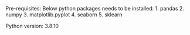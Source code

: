 Pre-requisites:
Below python packages needs to be installed:
	1. pandas
	2. numpy
	3. matplotlib.pyplot
	4. seaborn
	5. sklearn


Python version: 3.8.10
